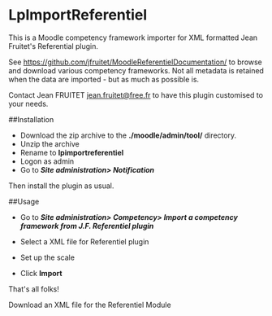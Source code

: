 LpImportReferentiel
==================
This is a Moodle competency framework importer for XML formatted Jean Fruitet's Referential plugin.

See https://github.com/jfruitet/MoodleReferentielDocumentation/
to browse and download various competency frameworks. Not all metadata is retained when the data are imported - but as much as possible is.


Contact Jean FRUITET <jean.fruitet@free.fr>
to have this plugin customised to your needs.

##Installation

* Download the zip archive to the **./moodle/admin/tool/** directory.
* Unzip the archive
* Rename to **lpimportreferentiel**
* Logon as admin
* Go to ***Site administration> Notification***

Then install the plugin as usual.

##Usage

* Go to ***Site administration>  Competency>  Import a competency framework from J.F. Referentiel plugin***

* Select a XML file for Referentiel plugin

* Set up the scale 

* Click **Import**

That's all folks!

Download an XML file for the Referentiel Module
